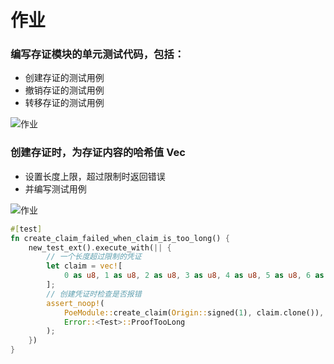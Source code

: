 # 作业

### 编写存证模块的单元测试代码，包括：
* 创建存证的测试用例
* 撤销存证的测试用例
* 转移存证的测试用例

![作业](https://i.imgur.com/3o468yf.png)


### 创建存证时，为存证内容的哈希值 Vec
* 设置长度上限，超过限制时返回错误
* 并编写测试用例

![作业](https://i.imgur.com/3o468yf.png)

```rust
#[test]
fn create_claim_failed_when_claim_is_too_long() {
    new_test_ext().execute_with(|| {
        // 一个长度超过限制的凭证
        let claim = vec![
            0 as u8, 1 as u8, 2 as u8, 3 as u8, 4 as u8, 5 as u8, 6 as u8,
        ];
        // 创建凭证时检查是否报错
        assert_noop!(
            PoeModule::create_claim(Origin::signed(1), claim.clone()),
            Error::<Test>::ProofTooLong
        );
    })
}
```